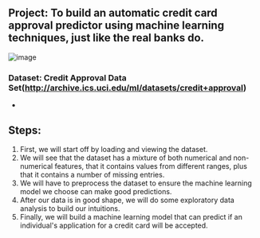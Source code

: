 Project: To build an automatic credit card approval predictor using machine learning techniques, just like the real banks do. 
 -


   ![image](https://user-images.githubusercontent.com/42112240/140858553-2568888e-c4a1-4afa-bdce-7e23518ad9bf.png)


### Dataset: Credit Approval Data Set(http://archive.ics.uci.edu/ml/datasets/credit+approval)
-

Steps:
-
1) First, we will start off by loading and viewing the dataset.
2) We will see that the dataset has a mixture of both numerical and non-numerical features, that it contains values from different ranges, plus that it contains a number of missing entries.
3) We will have to preprocess the dataset to ensure the machine learning model we choose can make good predictions.
4) After our data is in good shape, we will do some exploratory data analysis to build our intuitions.
5) Finally, we will build a machine learning model that can predict if an individual's application for a credit card will be accepted.
